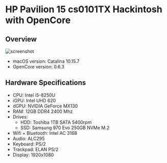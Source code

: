 # HP Pavilion 15 cs0101TX Hackintosh with OpenCore
## Overview
![screenshot](https://www.dropbox.com/s/4hi30beqik5ciuf/Screen%20Shot%202020-11-15%20at%2002.09.00.png)
- macOS version: Catalina 10.15.7
- OpenCore version: 0.6.3
## Hardware Specifications
- CPU: Intel i5-8250U
- iGPU: Intel UHD 620
- dGPU: NVIDIA GeForce MX130
- RAM: 12GB DDR4 2400 Mhz
- Drives:
  * HDD: Toshiba 1TB SATA 5400rpm
  * SSD: Samsung 970 Evo 250GB NVMe M.2
- Wifi + Bluetooth: Intel AC 3168
- Audio: ALC295
- Keyboard: PS/2
- Trackpad: ELAN PS/2
- Display: 1920x1080
